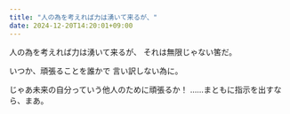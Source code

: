 ```yaml
---
title: "人の為を考えれば力は湧いて来るが、"
date: 2024-12-20T14:20:01+09:00
---
```

人の為を考えれば力は湧いて来るが、
それは無限じゃない筈だ。

いつか、頑張ることを誰かで
言い訳しない為に。


じゃあ未来の自分っていう他人のために頑張るか！
……まともに指示を出すなら、まあ。
